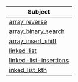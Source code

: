 | Subject                 | 
|-------------------------|
| [array_reverse](array_reverse/README.md)       |
| [array_binary_search](array_binary_search/README.md) |
| [array_insert_shift]()  |
| [linked_list]()         |
| [linked-list-insertions]() |
| [inked_list_kth]()      |